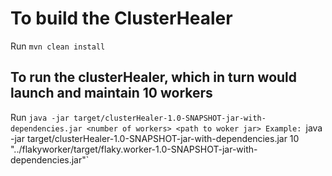 # To build the ClusterHealer
Run `mvn clean install`

## To run the clusterHealer, which in turn would launch and maintain 10 workers
Run `java -jar target/clusterHealer-1.0-SNAPSHOT-jar-with-dependencies.jar <number of workers> <path to woker jar>
Example: `java -jar target/clusterHealer-1.0-SNAPSHOT-jar-with-dependencies.jar 10 "../flakyworker/target/flaky.worker-1.0-SNAPSHOT-jar-with-dependencies.jar"`
